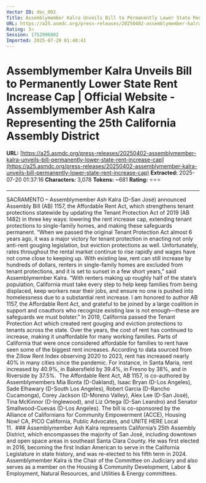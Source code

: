 ```yaml
---
Vector ID: doc_002
Title: Assemblymember Kalra Unveils Bill to Permanently Lower State Rent Increase Cap | Official Website - Assemblymember Ash Kalra Representing the 25th California Assembly District
URL: https://a25.asmdc.org/press-releases/20250402-assemblymember-kalra-unveils-bill-permanently-lower-state-rent-increase-cap
Rating: 3⭐
Session: 1752996002
Imported: 2025-07-20 01:48:41
---
```


# Assemblymember Kalra Unveils Bill to Permanently Lower State Rent Increase Cap | Official Website - Assemblymember Ash Kalra Representing the 25th California Assembly District

**URL:** [https://a25.asmdc.org/press-releases/20250402-assemblymember-kalra-unveils-bill-permanently-lower-state-rent-increase-cap](https://a25.asmdc.org/press-releases/20250402-assemblymember-kalra-unveils-bill-permanently-lower-state-rent-increase-cap)
**Extracted:** 2025-07-20 01:37:16
**Characters:** 3,078
**Tokens:** ~681
**Rating:** ⭐⭐⭐

---

SACRAMENTO – Assemblymember Ash Kalra (D-San José) announced Assembly Bill (AB) 1157, the Affordable Rent Act, which strengthens tenant protections statewide by updating the Tenant Protection Act of 2019 (AB 1482) in three key ways: lowering the rent increase cap, extending tenant protections to single-family homes, and making these safeguards permanent. “When we passed the original Tenant Protection Act almost 6 years ago, it was a major victory for tenant protection in enacting not only anti-rent gouging legislation, but eviction protections as well. Unfortunately, rates throughout the rental market continue to rise rapidly and wages have not come close to keeping up. With existing law, rent can still increase by hundreds of dollars, renters in single-family homes are excluded from tenant protections, and it is set to sunset in a few short years,” said Assemblymember Kalra. “With renters making up roughly half of the state’s population, California must take every step to help keep families from being displaced, keep workers near their jobs, and ensure no one is pushed into homelessness due to a substantial rent increase. I am honored to author AB 1157, the Affordable Rent Act, and grateful to be joined by a large coalition in support and coauthors who recognize existing law is not enough—these are safeguards we must bolster.” In 2019, California passed the Tenant Protection Act which created rent gouging and eviction protections to tenants across the state. Over the years, the cost of rent has continued to increase, making it unaffordable for many working families. Parts of California that were once considered affordable for families to rent have seen some of the biggest rent increases. According to data sourced from the Zillow Rent Index observing 2020 to 2023, rent has increased nearly 40% in many cities since the pandemic. For instance, in Santa Maria, rent increased by 40.9%, in Bakersfield by 39.4%, in Fresno by 38%, and in Riverside by 37.5%.  The Affordable Rent Act, AB 1157, is co-authored by Assemblymembers Mia Bonta (D-Oakland), Isaac Bryan (D-Los Angeles), Sade Elhawary (D-South Los Angeles), Robert Garcia (D-Rancho Cucamonga), Corey Jackson (D-Moreno Valley), Alex Lee (D-San José), Tina McKinnor (D-Inglewood), and Liz Ortega (D-San Leandro) and Senator Smallwood-Cuevas (D-Los Angeles). The bill is co-sponsored by the Alliance of Californians for Community Empowerment (ACCE), Housing Now! CA, PICO California, Public Advocates, and UNITE HERE Local 11.  ### Assemblymember Ash Kalra represents California’s 25th Assembly District, which encompasses the majority of San José, including downtown and open space areas in southeast Santa Clara County. He was first elected in 2016, becoming the first Indian American to serve in the California Legislature in state history, and was re-elected to his fifth term in 2024. Assemblymember Kalra is the Chair of the Committee on Judiciary and also serves as a member on the Housing & Community Development, Labor & Employment, Natural Resources, and Utilities & Energy committees.
